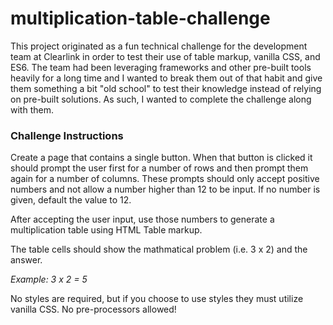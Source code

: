 # multiplication-table-challenge

This project originated as a fun technical challenge for the development team at Clearlink in order to test their use of table markup, vanilla CSS, and ES6. The team had been leveraging frameworks and other pre-built tools heavily for a long time and I wanted to break them out of that habit and give them something a bit "old school" to test their knowledge instead of relying on pre-built solutions. As such, I wanted to complete the challenge along with them.

### Challenge Instructions

Create a page that contains a single button. When that button is clicked it should prompt the user first for a number of rows and then prompt them again for a number of columns. These prompts should only accept positive numbers and not allow a number higher than 12 to be input. If no number is given, default the value to 12.

After accepting the user input, use those numbers to generate a multiplication table using HTML Table markup.

The table cells should show the mathmatical problem (i.e. 3 x 2) and the answer.

_Example: 3 x 2 = 5_

No styles are required, but if you choose to use styles they must utilize vanilla CSS. No pre-processors allowed!
